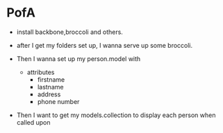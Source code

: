 # PofA

* install backbone,broccoli and others.
 




* after I get my folders set up, I wanna serve up some broccoli.

* Then I wanna set up my person.model with  
  - attributes
    + firstname
    + lastname
    + address
    + phone number

* Then I want to get my models.collection to display each person when called upon
